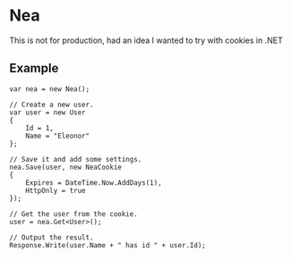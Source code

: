 # Nea

This is not for production, had an idea I wanted to try with cookies in .NET

## Example

```
var nea = new Nea();

// Create a new user.
var user = new User
{
    Id = 1,
    Name = "Eleonor"
};

// Save it and add some settings.
nea.Save(user, new NeaCookie
{
    Expires = DateTime.Now.AddDays(1),
    HttpOnly = true
});

// Get the user from the cookie.
user = nea.Get<User>();

// Output the result.
Response.Write(user.Name + " has id " + user.Id);
```